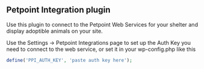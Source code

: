 ## Petpoint Integration plugin

Use this plugin to connect to the Petpoint Web Services for your shelter and display adoptible animals on your site.

Use the Settings -> Petpoint Integrations page to set up the Auth Key you need to connect to the web service, or set it in your wp-config.php like this

```php
define('PPI_AUTH_KEY', 'paste auth key here');
```
